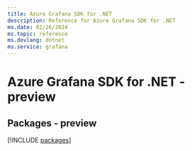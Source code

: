 ```yaml
---
title: Azure Grafana SDK for .NET
description: Reference for Azure Grafana SDK for .NET
ms.date: 02/26/2024
ms.topic: reference
ms.devlang: dotnet
ms.service: grafana
---
```

# Azure Grafana SDK for .NET - preview
## Packages - preview
[!INCLUDE [packages](grafana-index.md)]
